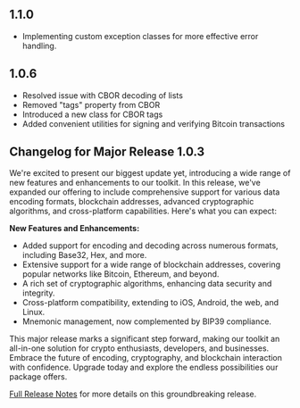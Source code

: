 ## 1.1.0
- Implementing custom exception classes for more effective error handling.

## 1.0.6
- Resolved issue with CBOR decoding of lists
- Removed "tags" property from CBOR
- Introduced a new class for CBOR tags
- Added convenient utilities for signing and verifying Bitcoin transactions

## Changelog for Major Release 1.0.3

We're excited to present our biggest update yet, introducing a wide range of new features and enhancements to our toolkit. In this release, we've expanded our offering to include comprehensive support for various data encoding formats, blockchain addresses, advanced cryptographic algorithms, and cross-platform capabilities. Here's what you can expect:

**New Features and Enhancements:**

- Added support for encoding and decoding across numerous formats, including Base32, Hex, and more.
- Extensive support for a wide range of blockchain addresses, covering popular networks like Bitcoin, Ethereum, and beyond.
- A rich set of cryptographic algorithms, enhancing data security and integrity.
- Cross-platform compatibility, extending to iOS, Android, the web, and Linux.
- Mnemonic management, now complemented by BIP39 compliance.

This major release marks a significant step forward, making our toolkit an all-in-one solution for crypto enthusiasts, developers, and businesses. Embrace the future of encoding, cryptography, and blockchain interaction with confidence. Upgrade today and explore the endless possibilities our package offers.

[Full Release Notes](https://github.com/mrtnetwork/blockchain_utils) for more details on this groundbreaking release.
